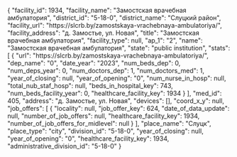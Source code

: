 {
    "facility_id": 1934,
    "facility_name": "Замостская врачебная амбулатория",
    "district_id": "5-18-0",
    "district_name": "Слуцкий район",
    "facility_url": "https:\/\/slcrb.by\/zamostskaya-vrachebnaya-ambulatoriya\/",
    "facility_address": "д. Замостье, ул. Новая",
    "title": "Замостская врачебная амбулатория",
    "facility_type": null,
    "ap_1": "2",
    "name": "Замостская врачебная амбулатория",
    "state": "public institution",
    "stats": [
        {
            "url": "https:\/\/slcrb.by\/zamostskaya-vrachebnaya-ambulatoriya\/",
            "dep_name": "0",
            "date_year": "2023",
            "num_beds_dep": 0,
            "num_deps_year": 0,
            "num_doctors_dep": 1,
            "num_doctors_med": 1,
            "year_of_closing": null,
            "year_of_opening": "0",
            "num_nurse_in_hosp": null,
            "total_nub_staf_hosp": null,
            "beds_in_hospital_key": 743,
            "num_beds_facility_year": 0,
            "healthcare_facility_key": 1934
        }
    ],
    "med_id": 405,
    "address": "д. Замостье, ул. Новая",
    "devices": [],
    "coord_x_y": null,
    "job_offers": [
        {
            "locality": null,
            "job_offer_key": 624,
            "date_of_data_update": null,
            "number_of_job_offers": null,
            "healthcare_facility_key": 1934,
            "number_of_job_offers_for_midlevel": null
        }
    ],
    "place_name": "Слуцк",
    "place_type": "city",
    "division_id": "5-18-0",
    "year_of_closing": null,
    "year_of_opening": "0",
    "healthcare_facility_key": 1934,
    "administrative_division_id": "5-18-0"
}